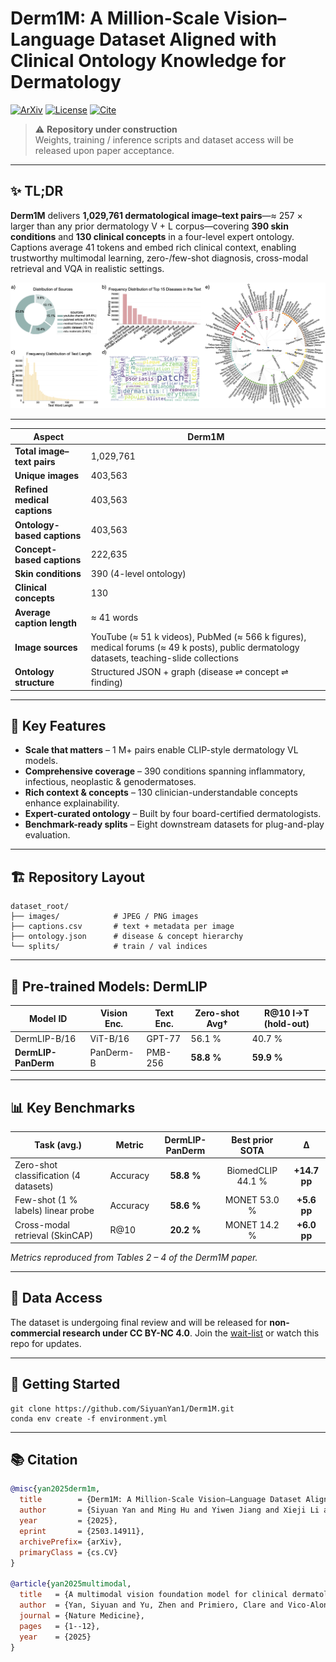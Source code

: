 # Derm1M: A Million-Scale Vision–Language Dataset Aligned with Clinical Ontology Knowledge for Dermatology
[![ArXiv](https://img.shields.io/badge/arXiv-2503.14911-b31b1b)](https://arxiv.org/abs/2503.14911)
[![License](https://img.shields.io/badge/License-CC%20BY--NC%204.0-green)](#🛡️-license)
[![Cite](https://img.shields.io/badge/Cite-BibTeX-blue)](#📚-citation)

> ⚠️ **Repository under construction**  
> Weights, training / inference scripts and dataset access will be released upon paper acceptance.

---

## ✨ TL;DR
**Derm1M** delivers **1,029,761 dermatological image–text pairs**—≈ 257 × larger than any prior dermatology V + L corpus—covering **390 skin conditions** and **130 clinical concepts** in a four-level expert ontology. Captions average 41 tokens and embed rich clinical context, enabling trustworthy multimodal learning, zero-/few-shot diagnosis, cross-modal retrieval and VQA in realistic settings.

<p align="center">
  <img src="overview.png" alt="Derm1M overview" width="900">
</p>

---

| **Aspect** | Derm1M |
|-----------|--------|
| **Total image–text pairs** | 1,029,761 |
| **Unique images** | 403,563 |
| **Refined medical captions** | 403,563 |
| **Ontology-based captions** | 403,563 |
| **Concept-based captions** | 222,635 |
| **Skin conditions** | 390 (4-level ontology) |
| **Clinical concepts** | 130 |
| **Average caption length** | ≈ 41 words |
| **Image sources** | YouTube (≈ 51 k videos), PubMed (≈ 566 k figures), medical forums (≈ 49 k posts), public dermatology datasets, teaching-slide collections |
| **Ontology structure** | Structured JSON + graph (disease ⇌ concept ⇌ finding) |

---

## 🔑 Key Features
- **Scale that matters** – 1 M+ pairs enable CLIP-style dermatology VL models.  
- **Comprehensive coverage** – 390 conditions spanning inflammatory, infectious, neoplastic & genodermatoses.  
- **Rich context & concepts** – 130 clinician-understandable concepts enhance explainability.  
- **Expert-curated ontology** – Built by four board-certified dermatologists.  
- **Benchmark-ready splits** – Eight downstream datasets for plug-and-play evaluation.  

---

## 🏗️ Repository Layout
    dataset_root/
    ├── images/            # JPEG / PNG images
    ├── captions.csv       # text + metadata per image
    ├── ontology.json      # disease & concept hierarchy
    └── splits/            # train / val indices

---

## 🚀 Pre-trained Models: DermLIP
| Model ID            | Vision Enc. | Text Enc. | Zero-shot Avg† | R@10 I→T (hold-out) |
|---------------------|-------------|-----------|---------------|---------------------|
| DermLIP-B/16        | ViT-B/16    | GPT-77    | 56.1 %        | 40.7 %              |
| **DermLIP-PanDerm** | PanDerm-B   | PMB-256   | **58.8 %**    | **59.9 %**          |

---

## 📊 Key Benchmarks
| Task (avg.)                             | Metric   | DermLIP-PanDerm | Best prior SOTA | Δ |
|-----------------------------------------|----------|:---------------:|:---------------:|:--:|
| Zero-shot classification (4 datasets)   | Accuracy | **58.8 %**      | BiomedCLIP 44.1 % | **+14.7 pp** |
| Few-shot (1 % labels) linear probe      | Accuracy | **58.6 %**      | MONET 53.0 %    | **+5.6 pp** |
| Cross-modal retrieval (SkinCAP)         | R@10     | **20.2 %**      | MONET 14.2 %    | **+6.0 pp** |

*Metrics reproduced from Tables 2 – 4 of the Derm1M paper.*

---

## 💾 Data Access
The dataset is undergoing final review and will be released for **non-commercial research under CC BY-NC 4.0**. Join the [wait-list](https://forms.gle/derm1m-access) or watch this repo for updates.

---

## 📝 Getting Started
    git clone https://github.com/SiyuanYan1/Derm1M.git
    conda env create -f environment.yml

---

## 📚 Citation
```bibtex
@misc{yan2025derm1m,
  title        = {Derm1M: A Million-Scale Vision–Language Dataset Aligned with Clinical Ontology Knowledge for Dermatology},
  author       = {Siyuan Yan and Ming Hu and Yiwen Jiang and Xieji Li and Hao Fei and Philipp Tschandl and Harald Kittler and Zongyuan Ge},
  year         = {2025},
  eprint       = {2503.14911},
  archivePrefix= {arXiv},
  primaryClass = {cs.CV}
}

@article{yan2025multimodal,
  title   = {A multimodal vision foundation model for clinical dermatology},
  author  = {Yan, Siyuan and Yu, Zhen and Primiero, Clare and Vico-Alonso, Cristina and Wang, Zhonghua and Yang, Litao and Tschandl, Philipp and Hu, Ming and Ju, Lie and Tan, Gin and others},
  journal = {Nature Medicine},
  pages   = {1--12},
  year    = {2025}
}
